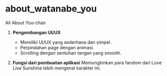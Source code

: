 # about_watanabe_you

All About You-chan

1. **Pengembangan UI/UX**
   - Memiliki UI/UX yang sederhana dan simpel.
   - Perpindahan page dengan animasi.
   - Scrolling dengan sentuhan tangan yang smooth.
   
2. **Fungsi dari pembuatan aplikasi**
   Memungkinkan para fandom dari Love Live Sunshine lebih mengenal karakter ini.